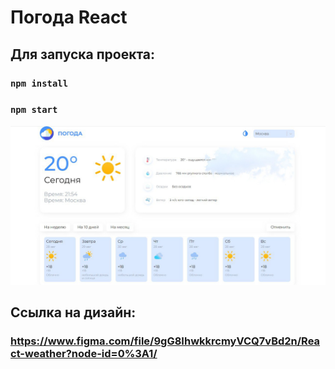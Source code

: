 # Погода React

## Для запуска проекта:

### `npm install`
### `npm start`

![Превью](/preview.jpg)

## Ссылка на дизайн:
### <https://www.figma.com/file/9gG8IhwkkrcmyVCQ7vBd2n/React-weather?node-id=0%3A1/>
